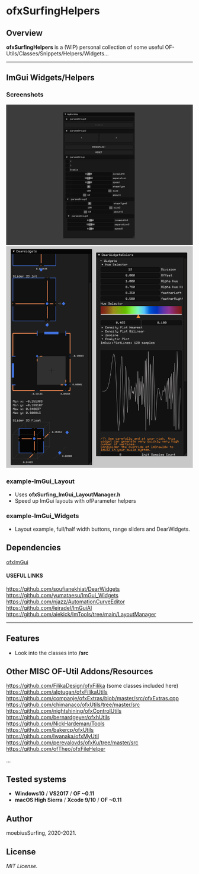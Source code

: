 ofxSurfingHelpers
=============================

## Overview
**ofxSurfingHelpers** is a (WIP) personal collection of some useful OF-Utils/Classes/Snippets/Helpers/Widgets...

---------------

## ImGui Widgets/Helpers

### Screenshots

![image](/readme_images/example-ImGui_Widgets.jpg?raw=true "image")  
![image](/readme_images/example-ImGui_Widgets2.PNG?raw=true "image")  

### example-ImGui_Layout
* Uses **ofxSurfing_ImGui_LayoutManager.h**  
* Speed up ImGui layouts with ofParameter helpers  

### example-ImGui_Widgets
* Layout example, full/half width buttons, range sliders and DearWidgets. 

## Dependencies
[ofxImGui](https://github.com/Daandelange/ofxImGui/tree/ofParameters-Helpers-Test)

#### USEFUL LINKS
https://github.com/soufianekhiat/DearWidgets  
https://github.com/yumataesu/ImGui_Widgets  
https://github.com/njazz/AutomationCurveEditor  
https://github.com/leiradel/ImGuiAl  
https://github.com/aiekick/ImTools/tree/main/LayoutManager  

---------------

## Features
- Look into the classes into **/src**

## Other MISC OF-Util Addons/Resources
https://github.com/FilikaDesign/ofxFilika (some classes included here)  
https://github.com/alptugan/ofxFilikaUtils  
https://github.com/companje/ofxExtras/blob/master/src/ofxExtras.cpp  
https://github.com/chimanaco/ofxUtils/tree/master/src  
https://github.com/nightshining/ofxControlUtils  
https://github.com/bernardgeyer/ofxhUtils  
https://github.com/NickHardeman/Tools  
https://github.com/bakercp/ofxUtils  
https://github.com/Iwanaka/ofxMyUtil  
https://github.com/perevalovds/ofxKu/tree/master/src  
https://github.com/ofTheo/ofxFileHelper  

...

## Tested systems
- **Windows10** / **VS2017** / **OF ~0.11**
- **macOS High Sierra** / **Xcode 9/10** / **OF ~0.11**

## Author
moebiusSurfing, 2020-2021. 

## License
*MIT License.*
